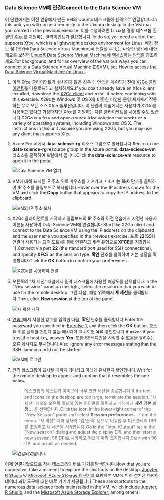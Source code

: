 ### <a name="connect-to-the-data-science-vm"></a><span data-ttu-id="3cb62-101">Data Science VM에 연결</span><span class="sxs-lookup"><span data-stu-id="3cb62-101">Connect to the Data Science VM</span></span>

<span data-ttu-id="3cb62-102">이 단원에서는 이전 연습에서 만든 VM의 Ubuntu 데스크톱에 원격으로 연결합니다.</span><span class="sxs-lookup"><span data-stu-id="3cb62-102">In this unit, you will connect remotely to the Ubuntu desktop in the VM that you created in the previous exercise.</span></span> <span data-ttu-id="3cb62-103">이를 수행하려면 Linux용 경량 데스크톱 환경인 [Xfce](https://xfce.org/)를 지원하는 클라이언트가 필요합니다.</span><span class="sxs-lookup"><span data-stu-id="3cb62-103">To do so, you need a client that supports [Xfce](https://xfce.org/), which is a lightweight desktop environment for Linux.</span></span> <span data-ttu-id="3cb62-104">배경 정보 및 DSVM(Data Science Virtual Machine)에 연결할 수 있는 다양한 방법에 대한 개요를 보려면 [Linux용 Data Science Virtual Machine에 액세스하는 방법](https://docs.microsoft.com/azure/machine-learning/data-science-virtual-machine/dsvm-ubuntu-intro#how-to-access-the-data-science-virtual-machine-for-linux)을 참조하세요.</span><span class="sxs-lookup"><span data-stu-id="3cb62-104">For background, and for an overview of the various ways you can connect to a Data Science Virtual Machine (DSVM), see [How to access the Data Science Virtual Machine for Linux ](https://docs.microsoft.com/azure/machine-learning/data-science-virtual-machine/dsvm-ubuntu-intro#how-to-access-the-data-science-virtual-machine-for-linux).</span></span>

1. <span data-ttu-id="3cb62-105">아직 Xfce 클라이언트가 설치되지 않은 경우 이 연습을 계속하기 전에 [X2Go 클라이언트](https://wiki.x2go.org/doku.php/download:start)를 다운로드하고 설치하세요.</span><span class="sxs-lookup"><span data-stu-id="3cb62-105">If you don't already have an Xfce client installed, download the [X2Go client](https://wiki.x2go.org/doku.php/download:start) and install it before continuing with this exercise.</span></span> <span data-ttu-id="3cb62-106">X2Go는 Windows 및 OS X를 비롯한 다양한 운영 체제에서 작동하는 무료 오픈 소스 Xfce 솔루션입니다. 이 단원의 지침에서는 사용자가 X2Go를 사용하고 있다고 가정하지만 Xfce를 지원하는 다른 클라이언트를 사용할 수도 있습니다.</span><span class="sxs-lookup"><span data-stu-id="3cb62-106">X2Go is a free and open-source Xfce solution that works on a variety of operating systems, including Windows and OS X. The instructions In this unit assume you are using X2Go, but you may use any client that supports Xfce.</span></span>

1. <span data-ttu-id="3cb62-107">Azure Portal에서 **data-science-rg** 리소스 그룹으로 돌아갑니다.</span><span class="sxs-lookup"><span data-stu-id="3cb62-107">Return to the **data-science-rg** resource group in the Azure portal.</span></span> <span data-ttu-id="3cb62-108">**data-science-vm** 리소스를 클릭하여 포털에서 엽니다.</span><span class="sxs-lookup"><span data-stu-id="3cb62-108">Click the **data-science-vm** resource to open it in the portal.</span></span>

    ![Data Science VM 열기](../media-draft/2-open-data-science-vm.png)

1. <span data-ttu-id="3cb62-110">VM에 대해 표시된 IP 주소 위로 마우스를 가져가고, 나타나는 **복사** 단추를 클릭하여 IP 주소를 클립보드로 복사합니다.</span><span class="sxs-lookup"><span data-stu-id="3cb62-110">Hover over the IP address shown for the VM and click the **Copy** button that appears to copy the IP address to the clipboard.</span></span>

    ![VM의 IP 주소 복사](../media-draft/2-copy-ip-address.png)

1. <span data-ttu-id="3cb62-112">X2Go 클라이언트를 시작하고 클립보드의 IP 주소와 이전 연습에서 지정한 사용자 이름을 사용하여 Data Science VM에 연결합니다.</span><span class="sxs-lookup"><span data-stu-id="3cb62-112">Start the X2Go client and connect to the Data Science VM using the IP address on the clipboard and the user name you specified in the previous exercise.</span></span> <span data-ttu-id="3cb62-113">포트 **22**(SSH 연결에 사용되는 표준 포트)를 통해 연결하고 세션 유형으로 **XFCE**를 지정합니다.</span><span class="sxs-lookup"><span data-stu-id="3cb62-113">Connect via port **22** (the standard port used for SSH connections), and specify **XFCE** as the session type.</span></span> <span data-ttu-id="3cb62-114">**확인** 단추를 클릭하여 기본 설정을 확인합니다.</span><span class="sxs-lookup"><span data-stu-id="3cb62-114">Click the **OK** button to confirm your preferences.</span></span>

    ![X2Go를 사용하여 연결](../media-draft/2-new-session-1.png)

1. <span data-ttu-id="3cb62-116">오른쪽의 "새 세션" 패널에서 원격 데스크톱에 사용할 해상도를 선택합니다.</span><span class="sxs-lookup"><span data-stu-id="3cb62-116">In the "New session" panel on the right, select the resolution that you wish to use for the remote desktop.</span></span> <span data-ttu-id="3cb62-117">그런 다음, 패널 위쪽에서 **새 세션**을 클릭합니다.</span><span class="sxs-lookup"><span data-stu-id="3cb62-117">Then, click **New session** at the top of the panel.</span></span>

    ![새 세션 시작](../media-draft/2-new-session-2.png)

1. <span data-ttu-id="3cb62-119">[연습 1](#Exercise1)에서 지정한 암호를 입력한 다음, **확인** 단추를 클릭합니다.</span><span class="sxs-lookup"><span data-stu-id="3cb62-119">Enter the password you specified in [Exercise 1](#Exercise1), and then click the **OK** button.</span></span> <span data-ttu-id="3cb62-120">호스트 키를 신뢰할 것인지 묻는 메시지가 표시되면 **예**로 응답합니다.</span><span class="sxs-lookup"><span data-stu-id="3cb62-120">If asked if you trust the host key, answer **Yes**.</span></span> <span data-ttu-id="3cb62-121">또한 SSH 디먼을 시작할 수 없음을 알려주는 오류 메시지도 무시합니다.</span><span class="sxs-lookup"><span data-stu-id="3cb62-121">Also, ignore any error messages stating that the SSH daemon could not be started.</span></span>

    ![VM에 로그인](../media-draft/2-new-session-3.png)

1. <span data-ttu-id="3cb62-123">원격 데스크톱이 표시될 때까지 기다리고 아래와 유사한지 확인합니다.</span><span class="sxs-lookup"><span data-stu-id="3cb62-123">Wait for the remote desktop to appear and confirm that it resembles the one below.</span></span>

    > <span data-ttu-id="3cb62-124">데스크톱의 텍스트와 아이콘이 너무 크면 세션을 종료합니다.</span><span class="sxs-lookup"><span data-stu-id="3cb62-124">If the text and icons on the desktop are too large, terminate the session.</span></span> <span data-ttu-id="3cb62-125">“새 세션” 패널의 오른쪽 아래에 있는 아이콘을 클릭하고 메뉴에서 **세션 기본 설정...** 을 선택합니다.</span><span class="sxs-lookup"><span data-stu-id="3cb62-125">Click the icon in the lower-right corner of the "New Session" panel and select **Session preferences...** from the menu.</span></span> <span data-ttu-id="3cb62-126">“새 세션” 대화 상자의 “입/출력” 탭으로 이동한 후 디스플레이 DPI를 조정하고 새 세션을 시작합니다.</span><span class="sxs-lookup"><span data-stu-id="3cb62-126">Go to the "Input/Output" tab in the "New session" dialog and adjust the display DPI, and then start a new session.</span></span> <span data-ttu-id="3cb62-127">96 DPI로 시작하고 필요에 따라 조정합니다.</span><span class="sxs-lookup"><span data-stu-id="3cb62-127">Start with 96 DPI and adjust as needed.</span></span>

    ![연결되었습니다.](../media-draft/2-ubuntu-desktop.png)

<span data-ttu-id="3cb62-129">이제 연결되었으므로 잠시 데스크톱의 바로 가기를 탐색합니다.</span><span class="sxs-lookup"><span data-stu-id="3cb62-129">Now that you are connected, take a moment to explore the shortcuts on the desktop.</span></span> <span data-ttu-id="3cb62-130">[Jupyter](http://jupyter.org/), [R Studio](https://www.rstudio.com/) 및 [Microsoft Azure Storage 탐색기](https://azure.microsoft.com/features/storage-explorer/)를 포함하여 VM에 미리 설치된 다양한 데이터 과학 도구에 대한 바로 가기가 제공됩니다.</span><span class="sxs-lookup"><span data-stu-id="3cb62-130">These are shortcuts to the numerous data-science tools preinstalled in the VM, which include [Jupyter](http://jupyter.org/), [R Studio](https://www.rstudio.com/), and the [Microsoft Azure Storage Explorer](https://azure.microsoft.com/features/storage-explorer/), among others.</span></span>